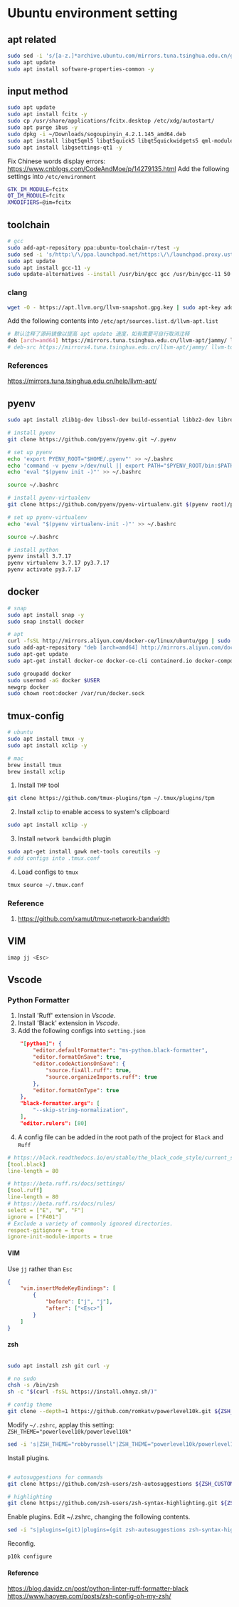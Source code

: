 # Ubuntu environment setting

## apt related
```bash
sudo sed -i 's/[a-z.]*archive.ubuntu.com/mirrors.tuna.tsinghua.edu.cn/g' /etc/apt/sources.list
sudo apt update
sudo apt install software-properties-common -y
```

## input method
```bash
sudo apt update
sudo apt install fcitx -y
sudo cp /usr/share/applications/fcitx.desktop /etc/xdg/autostart/
sudo apt purge ibus -y
sudo dpkg -i ~/Downloads/sogoupinyin_4.2.1.145_amd64.deb
sudo apt install libqt5qml5 libqt5quick5 libqt5quickwidgets5 qml-module-qtquick2 -y
sudo apt install libgsettings-qt1 -y
```
Fix Chinese words display errors: https://www.cnblogs.com/CodeAndMoe/p/14279135.html
Add the following settings into `/etc/environment`
```bash
GTK_IM_MODULE=fcitx
QT_IM_MODULE=fcitx
XMODIFIERS=@im=fcitx

```


## toolchain
```bash
# gcc
sudo add-apt-repository ppa:ubuntu-toolchain-r/test -y
sudo sed -i 's/http:\/\/ppa.launchpad.net/https:\/\/launchpad.proxy.ustclug.org/g' /etc/apt/sources.list.d/*.list
sudo apt update
sudo apt install gcc-11 -y
sudo update-alternatives --install /usr/bin/gcc gcc /usr/bin/gcc-11 50

```
### clang
```bash
wget -O - https://apt.llvm.org/llvm-snapshot.gpg.key | sudo apt-key add -
```
Add the following contents into `/etc/apt/sources.list.d/llvm-apt.list`
```bash
# 默认注释了源码镜像以提高 apt update 速度，如有需要可自行取消注释
deb [arch=amd64] https://mirrors.tuna.tsinghua.edu.cn/llvm-apt/jammy/ llvm-toolchain-jammy main
# deb-src https://mirrors4.tuna.tsinghua.edu.cn/llvm-apt/jammy/ llvm-toolchain-jammy main
```
### References
https://mirrors.tuna.tsinghua.edu.cn/help/llvm-apt/

## pyenv
```bash
sudo apt install zlib1g-dev libssl-dev build-essential libbz2-dev libreadline-dev libsqlite3-dev llvm libncurses5-dev xz-utils tk-dev libxml2-dev libxmlsec1-dev libffi-dev liblzma-dev

# install pyenv
git clone https://github.com/pyenv/pyenv.git ~/.pyenv

# set up pyenv
echo 'export PYENV_ROOT="$HOME/.pyenv"' >> ~/.bashrc
echo 'command -v pyenv >/dev/null || export PATH="$PYENV_ROOT/bin:$PATH"' >> ~/.bashrc
echo 'eval "$(pyenv init -)"' >> ~/.bashrc

source ~/.bashrc

# install pyenv-virtualenv
git clone https://github.com/pyenv/pyenv-virtualenv.git $(pyenv root)/plugins/pyenv-virtualenv

# set up pyenv-virtualenv
echo 'eval "$(pyenv virtualenv-init -)"' >> ~/.bashrc

source ~/.bashrc

# install python
pyenv install 3.7.17
pyenv virtualenv 3.7.17 py3.7.17
pyenv activate py3.7.17

```

## docker
```bash
# snap
sudo apt install snap -y
sudo snap install docker

# apt
curl -fsSL http://mirrors.aliyun.com/docker-ce/linux/ubuntu/gpg | sudo apt-key add -
sudo add-apt-repository "deb [arch=amd64] http://mirrors.aliyun.com/docker-ce/linux/ubuntu $(lsb_release -cs) stable"
sudo apt-get update
sudo apt-get install docker-ce docker-ce-cli containerd.io docker-compose-plugin

sudo groupadd docker
sudo usermod -aG docker $USER
newgrp docker
sudo chown root:docker /var/run/docker.sock
```


## tmux-config
```bash
# ubuntu
sudo apt install tmux -y
sudo apt install xclip -y

# mac
brew install tmux
brew install xclip
```

1. Install `TMP` tool
```bash
git clone https://github.com/tmux-plugins/tpm ~/.tmux/plugins/tpm
```
2. Install `xclip` to enable access to system's clipboard
```bash
sudo apt install xclip -y
```

3. Install `network bandwidth` plugin
```bash
sudo apt-get install gawk net-tools coreutils -y
# add configs into .tmux.conf
```

4. Load configs to `tmux`
```bash
tmux source ~/.tmux.conf
```

### Reference
1. https://github.com/xamut/tmux-network-bandwidth

## VIM

```bash
imap jj <Esc>
```




## Vscode

### Python Formatter

1. Install 'Ruff' extension in *Vscode*.
2. Install 'Black' extension in *Vscode*.
3. Add the following configs into `setting.json`
```json
    "[python]": {
        "editor.defaultFormatter": "ms-python.black-formatter",
        "editor.formatOnSave": true,
        "editor.codeActionsOnSave": {
            "source.fixAll.ruff": true,
            "source.organizeImports.ruff": true
        },
        "editor.formatOnType": true
    },
    "black-formatter.args": [
        "--skip-string-normalization",
    ],
    "editor.rulers": [80]
```
4. A config file can be added in the root path of the project for `Black` and `Ruff`

```yaml
# https://black.readthedocs.io/en/stable/the_black_code_style/current_style.html
[tool.black]
line-length = 80

# https://beta.ruff.rs/docs/settings/
[tool.ruff]
line-length = 80
# https://beta.ruff.rs/docs/rules/
select = ["E", "W", "F"]
ignore = ["F401"]
# Exclude a variety of commonly ignored directories.
respect-gitignore = true
ignore-init-module-imports = true
```
#### VIM
Use `jj` rather than `Esc`
```json
{
    "vim.insertModeKeyBindings": [
        {
            "before": ["j", "j"],
            "after": ["<Esc>"]
        }
    ]
}
```

#### zsh
```bash

sudo apt install zsh git curl -y

# no sudo
chsh -s /bin/zsh
sh -c "$(curl -fsSL https://install.ohmyz.sh/)"

# config theme
git clone --depth=1 https://github.com/romkatv/powerlevel10k.git ${ZSH_CUSTOM:-$HOME/.oh-my-zsh/custom}/themes/powerlevel10k
```
Modify `~/.zshrc`, applay this setting: `ZSH_THEME="powerlevel10k/powerlevel10k"`
```bash
sed -i 's|ZSH_THEME="robbyrussell"|ZSH_THEME="powerlevel10k/powerlevel10k"|g' ~/.zshrc
```

Install plugins.
```bash

# autosuggestions for commands
git clone https://github.com/zsh-users/zsh-autosuggestions ${ZSH_CUSTOM:-~/.oh-my-zsh/custom}/plugins/zsh-autosuggestions

# highlighting
git clone https://github.com/zsh-users/zsh-syntax-highlighting.git ${ZSH_CUSTOM:-~/.oh-my-zsh/custom}/plugins/zsh-syntax-highlighting 

```

Enable plugins.
Edit ~/.zshrc, changing the following contents.
```bash
sed -i "s|plugins=(git)|plugins=(git zsh-autosuggestions zsh-syntax-highlighting)|g" ~/.zshrc
```

Reconfig.
```bash
p10k configure
```

#### Reference
https://blog.davidz.cn/post/python-linter-ruff-formatter-black
<br>
https://www.haoyep.com/posts/zsh-config-oh-my-zsh/
